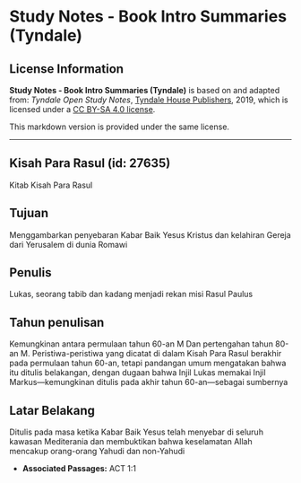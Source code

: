# Study Notes - Book Intro Summaries (Tyndale)

## License Information

**Study Notes - Book Intro Summaries (Tyndale)** is based on and adapted from: _Tyndale Open Study Notes_, [Tyndale House Publishers](https://tyndaleopenresources.com/), 2019, which is licensed under a [CC BY-SA 4.0 license](https://creativecommons.org/licenses/by-sa/4.0/legalcode.en).

This markdown version is provided under the same license.



--------------------------------

## Kisah Para Rasul (id: 27635)

Kitab Kisah Para Rasul

Tujuan
------

Menggambarkan penyebaran Kabar Baik Yesus Kristus dan kelahiran Gereja dari Yerusalem di dunia Romawi

Penulis
-------

Lukas, seorang tabib dan kadang menjadi rekan misi Rasul Paulus

Tahun penulisan
---------------

Kemungkinan antara permulaan tahun 60\-an M Dan pertengahan tahun 80\-an M. Peristiwa\-peristiwa yang dicatat di dalam Kisah Para Rasul berakhir pada permulaan tahun 60\-an, tetapi pandangan umum mengatakan bahwa itu ditulis belakangan, dengan dugaan bahwa Injil Lukas memakai Injil Markus—kemungkinan ditulis pada akhir tahun 60\-an—sebagai sumbernya

Latar Belakang
--------------

Ditulis pada masa ketika Kabar Baik Yesus telah menyebar di seluruh kawasan Mediterania dan membuktikan bahwa keselamatan Allah mencakup orang\-orang Yahudi dan non\-Yahudi

* **Associated Passages:** ACT 1:1

